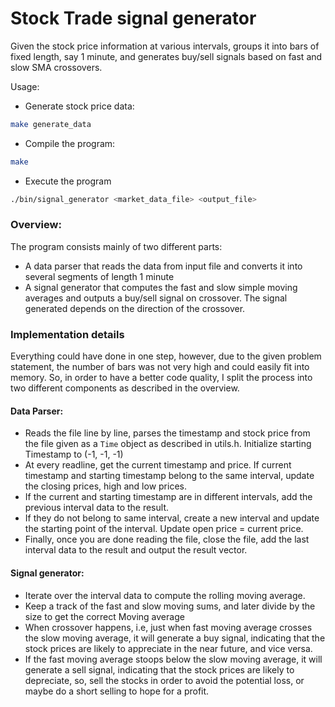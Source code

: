 # Stock Trade signal generator
Given the stock price information at various intervals, groups it into bars of fixed length, say 1 minute, and generates buy/sell signals based on fast and slow SMA crossovers. 

Usage: 

- Generate stock price data: 
```bash
make generate_data
```
- Compile the program:
```bash
make
```
- Execute the program
```bash
./bin/signal_generator <market_data_file> <output_file>
```

### Overview:
The program consists mainly of two different parts:
- A data parser that reads the data from input file and converts it into several segments of length 1 minute
- A signal generator that computes the fast and slow simple moving averages and outputs a buy/sell signal on crossover. The signal generated depends on the direction of the crossover.

### Implementation details
Everything could have done in one step, however, due to the given problem statement, the number of bars was not very high and could easily fit into memory. So, in order to have a better code quality, I split the process into two different components as described in the overview.

#### Data Parser:
- Reads the file line by line, parses the timestamp and stock price from the file given as a `Time` object as described in utils.h. Initialize starting Timestamp to (-1, -1, -1)
- At every readline, get the current timestamp and price. If current timestamp and starting timestamp belong to the same interval, update the closing prices, high and low prices.
- If the current and starting timestamp are in different intervals, add the previous interval data to the result.
- If they do not belong to same interval, create a new interval and update the starting point of the interval. Update open price = current price.
- Finally, once you are done reading the file, close the file, add the last interval data to the result and output the result vector.

#### Signal generator:
- Iterate over the interval data to compute the rolling moving average. 
- Keep a track of the fast and slow moving sums, and later divide by the size to get the correct Moving average
- When crossover happens, i.e, just when fast moving average crosses the slow moving average, it will generate a buy signal, indicating that the stock prices are likely to appreciate in the near future, and vice versa.
- If the fast moving average stoops below the slow moving average, it will generate a sell signal, indicating that the stock prices are likely to depreciate, so, sell the stocks in order to avoid the potential loss, or maybe do a short selling to hope for a profit.
